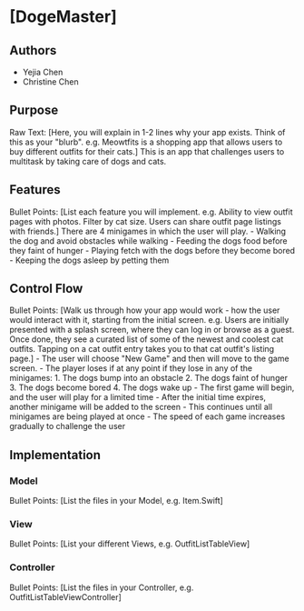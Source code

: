 # [DogeMaster]

## Authors
* Yejia Chen
* Christine Chen

## Purpose
Raw Text: [Here, you will explain in 1-2 lines why your app exists. Think of this as your "blurb". e.g. Meowtfits is a shopping app that allows users to buy different outfits for their cats.]
    This is an app that challenges users to multitask by taking care of dogs and cats.

## Features
Bullet Points: [List each feature you will implement. e.g. Ability to view outfit pages with photos. Filter by cat size. Users can share outfit page listings with friends.]
    There are 4 minigames in which the user will play.
    - Walking the dog and avoid obstacles while walking
    - Feeding the dogs food before they faint of hunger
    - Playing fetch with the dogs before they become bored
    - Keeping the dogs asleep by petting them

## Control Flow
Bullet Points: [Walk us through how your app would work - how the user would interact with it, starting from the initial screen. e.g. Users are initially presented with a splash screen, where they can log in or browse as a guest. Once done, they see a curated list of some of the newest and coolest cat outfits. Tapping on a cat outfit entry takes you to that cat outfit's listing page.]
    - The user will choose "New Game" and then will move to the game screen.
    - The player loses if at any point if they lose in any of the minigames:
        1. The dogs bump into an obstacle
        2. The dogs faint of hunger
        3. The dogs become bored
        4. The dogs wake up
    - The first game will begin, and the user will play for a limited time
    - After the initial time expires, another minigame will be added to the screen
    - This continues until all minigames are being played at once
    - The speed of each game increases gradually to challenge the user

## Implementation

### Model
Bullet Points: [List the files in your Model, e.g. Item.Swift]

### View
Bullet Points: [List your different Views, e.g. OutfitListTableView]

### Controller
Bullet Points: [List the files in your Controller, e.g. OutfitListTableViewController]
